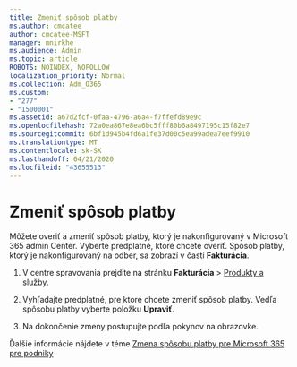 ```yaml
---
title: Zmeniť spôsob platby
ms.author: cmcatee
author: cmcatee-MSFT
manager: mnirkhe
ms.audience: Admin
ms.topic: article
ROBOTS: NOINDEX, NOFOLLOW
localization_priority: Normal
ms.collection: Adm_O365
ms.custom:
- "277"
- "1500001"
ms.assetid: a67d2fcf-0faa-4796-a6a4-f7ffefd89e9c
ms.openlocfilehash: 72a0ea867e8ea6bc5fff80b6a8497195c15f82e7
ms.sourcegitcommit: 6bf1d945b4fd6a1fe37d00c5ea99adea7eef9910
ms.translationtype: MT
ms.contentlocale: sk-SK
ms.lasthandoff: 04/21/2020
ms.locfileid: "43655513"
---
```

# <a name="change-payment-method"></a>Zmeniť spôsob platby

Môžete overiť a zmeniť spôsob platby, ktorý je nakonfigurovaný v Microsoft 365 admin Center. Vyberte predplatné, ktoré chcete overiť. Spôsob platby, ktorý je nakonfigurovaný na odber, sa zobrazí v časti **Fakturácia**.
  
1. V centre spravovania prejdite na stránku **Fakturácia** \> [Produkty a služby](https://go.microsoft.com/fwlink/p/?linkid=842054).

2. Vyhľadajte predplatné, pre ktoré chcete zmeniť spôsob platby. Vedľa spôsobu platby vyberte položku **Upraviť**.

3. Na dokončenie zmeny postupujte podľa pokynov na obrazovke.

Ďalšie informácie nájdete v téme [Zmena spôsobu platby pre Microsoft 365 pre podniky](https://docs.microsoft.com/office365/admin/subscriptions-and-billing/change-payment-method)